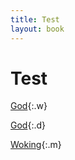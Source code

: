 ```yaml
---
title: Test
layout: book
---
```


# Test

[God](God){:.w}

[God](God){:.d}

[Woking](woking,%20uk){:.m}